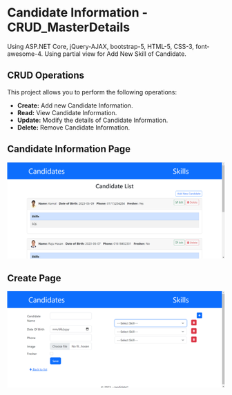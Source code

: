 # Candidate Information - CRUD_MasterDetails
Using ASP.NET Core, jQuery-AJAX, bootstrap-5, HTML-5, CSS-3, font-awesome-4.
Using partial view for Add New Skill of Candidate.

## CRUD Operations

This project allows you to perform the following operations:

- **Create:** Add new Candidate Information.
- **Read:** View Candidate Information.
- **Update:** Modify the details of Candidate Information.
- **Delete:** Remove Candidate Information.

## Candidate Information Page
![image](https://github.com/shahidulalam447/candidateInfoCRUD_MasterDetailsAspDotNetCore/blob/master/CandidateList.png)

## Create Page
![image](https://github.com/shahidulalam447/candidateInfoCRUD_MasterDetailsAspDotNetCore/blob/master/Create.png)


